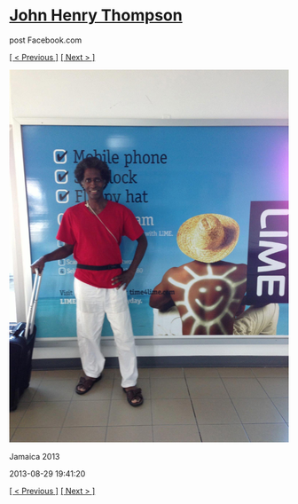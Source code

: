 # [John Henry Thompson](../README.md)
post Facebook.com

[[ < Previous ]](2013-08-29-69.md) [[ Next > ]](2013-08-29-71.md)

[![](../media/2013-08-29/Jamaica-2081.jpg)](../README.md)

Jamaica 2013

2013-08-29 19:41:20

[[ < Previous ]](2013-08-29-69.md) [[ Next > ]](2013-08-29-71.md)